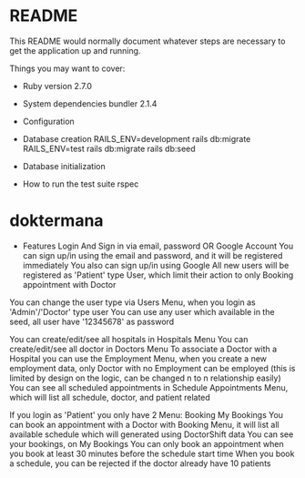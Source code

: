 # README

This README would normally document whatever steps are necessary to get the
application up and running.

Things you may want to cover:

* Ruby version
2.7.0
* System dependencies
bundler 2.1.4
* Configuration
* Database creation
RAILS_ENV=development rails db:migrate
RAILS_ENV=test rails db:migrate
rails db:seed
* Database initialization

* How to run the test suite
rspec

# doktermana
* Features
Login And Sign in via email, password OR Google Account
You can sign up/in using the email and password, and it will be registered immediately
You also can sign up/in using Google
All new users will be registered as 'Patient' type User, which limit their action to only Booking appointment with Doctor

You can change the user type via Users Menu, when you login as 'Admin'/'Doctor' type user
You can use any user which available in the seed, all user have '12345678' as password

You can create/edit/see all hospitals in Hospitals Menu
You can create/edit/see all doctor in Doctors Menu
To associate a Doctor with a Hospital you can use the Employment Menu, 
    when you create a new employment data, only Doctor with no Employment can be employed (this is limited by design on the logic, can be 
    changed n to n relationship easily)
You can see all scheduled appointments in Schedule Appointments Menu, which will list all schedule, doctor, and patient related

If you login as 'Patient' you only have 2 Menu:
    Booking
    My Bookings
You can book an appointment with a Doctor with Booking Menu, it will list all available schedule which will generated using DoctorShift data
You can see your bookings, on My Bookings
You can only book an appointment when you book at least 30 minutes before the schedule start time
When you book a schedule, you can be rejected if the doctor already have 10 patients

